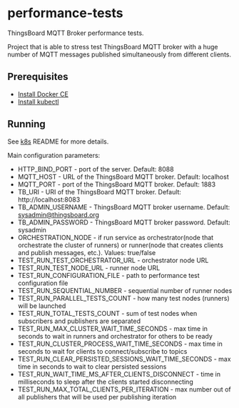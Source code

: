 # performance-tests

ThingsBoard MQTT Broker performance tests.

Project that is able to stress test ThingsBoard MQTT broker with a huge number of MQTT messages published simultaneously
from different clients.

## Prerequisites

- [Install Docker CE](https://docs.docker.com/engine/installation/)
- [Install kubectl](https://kubernetes.io/docs/tasks/tools/)

## Running

See [k8s](/k8s/README.md) README for more details.

Main configuration parameters:

* HTTP_BIND_PORT - port of the server. Default: 8088
* MQTT_HOST - URL of the ThingsBoard MQTT broker. Default: localhost
* MQTT_PORT - port of the ThingsBoard MQTT broker. Default: 1883
* TB_URI - URI of the ThingsBoard MQTT broker. Default: http://localhost:8083
* TB_ADMIN_USERNAME - ThingsBoard MQTT broker username. Default: sysadmin@thingsboard.org
* TB_ADMIN_PASSWORD - ThingsBoard MQTT broker password. Default: sysadmin
* ORCHESTRATION_NODE - if run service as orchestrator(node that orchestrate the cluster of runners) or runner(node that
  creates clients and publish messages, etc.). Values: true/false
* TEST_RUN_TEST_ORCHESTRATOR_URL - orchestrator node URL
* TEST_RUN_TEST_NODE_URL - runner node URL
* TEST_RUN_CONFIGURATION_FILE - path to performance test configuration file
* TEST_RUN_SEQUENTIAL_NUMBER - sequential number of runner nodes
* TEST_RUN_PARALLEL_TESTS_COUNT - how many test nodes (runners) will be launched
* TEST_RUN_TOTAL_TESTS_COUNT - sum of test nodes when subscribers and publishers are separated
* TEST_RUN_MAX_CLUSTER_WAIT_TIME_SECONDS - max time in seconds to wait in runners and orchestrator for others to be
  ready
* TEST_RUN_CLUSTER_PROCESS_WAIT_TIME_SECONDS - max time in seconds to wait for clients to connect/subscribe to topics
* TEST_RUN_CLEAR_PERSISTED_SESSIONS_WAIT_TIME_SECONDS - max time in seconds to wait to clear persisted sessions
* TEST_RUN_WAIT_TIME_MS_AFTER_CLIENTS_DISCONNECT - time in milliseconds to sleep after the clients started disconnecting
* TEST_RUN_MAX_TOTAL_CLIENTS_PER_ITERATION - max number out of all publishers that will be used per publishing iteration
